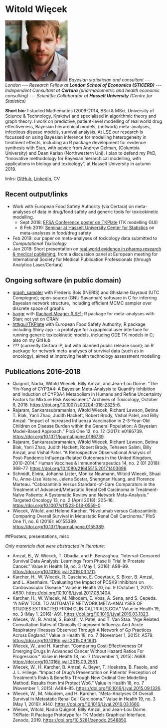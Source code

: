 # Witold Więcek

![](img/ww.jpg) _Bayesian statistician and consultant --- London --- Research Fellow at **London School of Economics (STICERD)** --- Independent Consultant at **Certara** (pharmacometric and health economic consulting) --- Scientific Collaborator at **Hasselt University** (Centre for Statistics)_

**Short bio:** I studied Mathematics (2009-2014, BSci & MSci, University of Science & Technology, Kraków) and specialised in algorithmic theory and graph theory. I work on predictive, patient-level modelling of real world drug effectiveness, Bayesian hierarchical models, (network) meta-analyses, infectious disease models, survival analysis. At LSE our research is focussed on using Bayesian inference for modelling heterogeneity in treatment effects, including an R package development for evidence synthesis with Stan, with advice from Andrew Gelman, (Columbia University) and Dean Karlan (Northwestern Uni). I plan to defend my PhD, “Innovative methodology for Bayesian hierarchical modelling, with applications in biology and toxicology”, at Hasselt University in autumn 2019. 

links: [GitHub](https://github.com/wwiecek), [LinkedIn](https://www.linkedin.com/in/witold-wiecek-308089126/), CV

## Recent output/links

* Work with European Food Safety Authority (via Certara) on meta-analyses of data in drug/food safety and generic tools for toxicokinetic modelling. 
    + Sept 2018: [EFSA Conference poster on TKPlate](https://drive.google.com/open?id=1aFVlBTc8oDMedJHXg9jj6rh2HpyHUi9D) (TK modelling GUI) 
    + 8 Feb 2019: [Seminar at Hasselt University Center for Statistics](https://www.dropbox.com/s/5pr4p7ct5bxc4c2/hasselt_seminar_8feb.html?dl=1) on meta-analyses in food/drug safety
* Feb 2019: our paper on meta-analyses of toxicology data submitted to _Computational Toxicology_
* Jan 2018: Short presentation on [real world evidence in pharma research & medical publishing](https://drive.google.com/open?id=1sX87rBcz6UvoWoiEW0of2KaswV2O2BaH), from a discussion panel at European meeting for International Society for Medical Publication Professionals (through Analytica Laser/Certara)


## Ongoing software (in public domain)

* [graph_sampler](http://www.nongnu.org/graphsampler/) with Frederic Bois (INERIS) and Ghislaine Gayraud (UTC Compiegne); open-source (GNU Savannah) software in C for inferring Bayesian network structure, including efficient MCMC sampler over discrete space of graphs
* [baggr](https://github.com/wwiecek/baggr) with [Rachael Meager (LSE)](https://sites.google.com/view/rachaelmeager/home); R package for meta-analyses with Stan; not yet on CRAN 
* [httkgui/TKPlate](https://zenodo.org/record/2548850) with European Food Safety Authority; R package including Shiny app - a prototype for a graphical user interface for running generic toxicokinetic models, including ODE TK models in C; also on my GitHub
* ??? (currently Certara IP, but with planned public release soon); an R package for network meta-analyses of survival data (such as in oncology), aimed at improving health technology assessment modelling


## Publications 2016-2018

* Quignot, Nadia, Witold Wiecek, Billy Amzal, and Jean-Lou Dorne. “The Yin-Yang of CYP3A4: A Bayesian Meta-Analysis to Quantify Inhibition and Induction of CYP3A4 Metabolism in Humans and Refine Uncertainty Factors for Mixture Risk Assessment.” Archives of Toxicology, October 8, 2018. https://doi.org/10.1007/s00204-018-2325-6.
* Rajaram, Sankarasubramanian, Witold Wiecek, Richard Lawson, Betina T. Blak, Yanli Zhao, Judith Hackett, Robert Brody, Vishal Patel, and Billy Amzal. “Impact of Increased Influenza Vaccination in 2-3-Year-Old Children on Disease Burden within the General Population: A Bayesian Model-Based Approach.” PloS One 12, no. 12 (2017): e0186739. https://doi.org/10.1371/journal.pone.0186739.
* Rajaram, Sankarasubramanian, Witold Wiecek, Richard Lawson, Betina Blak, Yanli Zhao, Judith Hackett, Robert Brody, Tehseen Salimi, Billy Amzal, and Vishal Patel. “A Retrospective Observational Analysis of Post-Pandemic Influenza-Related Outcomes in the United Kingdom, 2010-2014.” Human Vaccines & Immunotherapeutics 14, no. 2 (01 2018): 368–77. https://doi.org/10.1080/21645515.2017.1403696.
* Schmidt, Elvira, Johanna Lister, Monika Neumann, Witold Wiecek, Shuai Fu, Anne-Lise Vataire, Jelena Sostar, Shengnan Huang, and Florence Marteau. “Cabozantinib Versus Standard-of-Care Comparators in the Treatment of Advanced/Metastatic Renal Cell Carcinoma in Treatment-Naïve Patients: A Systematic Review and Network Meta-Analysis.” Targeted Oncology 13, no. 2 (April 2018): 205–16. https://doi.org/10.1007/s11523-018-0559-0.
* Wiecek, Witold, and Helene Karcher. “Nivolumab versus Cabozantinib: Comparing Overall Survival in Metastatic Renal Cell Carcinoma.” PloS One 11, no. 6 (2016): e0155389. https://doi.org/10.1371/journal.pone.0155389.


##Posters, presentations, misc

_Only materials that were abstracted in literature:_

* Amzal, B., W. Wiecek, T. Obadia, and F. Benzaghou. “Interval-Censored Survival Data Analysis: Learnings From Phase Iii Trial In Prostate Cancer.” Value in Health 19, no. 3 (May 1, 2016): A98–99. https://doi.org/10.1016/j.jval.2016.03.1711.
* Karcher, H., W. Wiecek, R. Casciano, E. Coeytaux, S. Bixer, B. Amzal, and L. Abenhaim. “Evaluating the Impact of PCSK9 Inhibitors on Cardiovascular Disease.” Value in Health 20, no. 9 (October 1, 2017): A630. https://doi.org/10.1016/j.jval.2017.08.1404.
* Karcher, H., W. Wiecek, M. Nikodem, E. Voss, A. Sena, and S. Cepeda. “A NEW TOOL TO AUTOMATE NETWORK META-ANALYSES OF STUDIES EXTRACTED FROM CLINICALTRIALS.GOV.” Value in Health 19, no. 3 (May 1, 2016): A91. https://doi.org/10.1016/j.jval.2016.03.1823.
* Wiecek, W., B. Amzal, S. Bakshi, V. Patel, and T. Van Staa. “Age Related Consultation Rates of Clinically-Diagnosed Influenza And Acute Respiratory Illnesses Observed Through A Network of Gp Practices Across England.” Value in Health 18, no. 7 (November 1, 2015): A579. https://doi.org/10.1016/j.jval.2015.09.1931.
* Wiecek, W., and H. Karcher. “Comparing Cost-Effectiveness Of Emerging Drugs In Advanced Cancer Without Hazard Ratios For Progression.” Value in Health 18, no. 7 (November 1, 2015): A688. https://doi.org/10.1016/j.jval.2015.09.2551.
* Wiecek, W., H. Karcher, B. Amzal, A. Beyer, T. Hoekstra, B. Fasolo, and J. L. Hillege. “Impact of Drug’s Presentation on Patients’ Perception of Treatment’s Risks & Benefits Through New Ordinal Gee Modelling Method: Results from Imi Protect Wp6.” Value in Health 18, no. 7 (November 1, 2015): A484–85. https://doi.org/10.1016/j.jval.2015.09.1326.
* Wiecek, W., M. Nikodem, and H. Karcher. “Meta-Analyses Of Overall Survival In Metastatic Renal Cell Carcinoma.” Value in Health 19, no. 3 (May 1, 2016): A140. https://doi.org/10.1016/j.jval.2016.03.1660.
* Wiecek, Witold, Nadia Quignot, Billy Amzal, and Jean-Lou Dorne. TKPlate: R Package Prototype for TK Models Graphical Interface. Zenodo, 2019. https://doi.org/10.5281/zenodo.2548850.